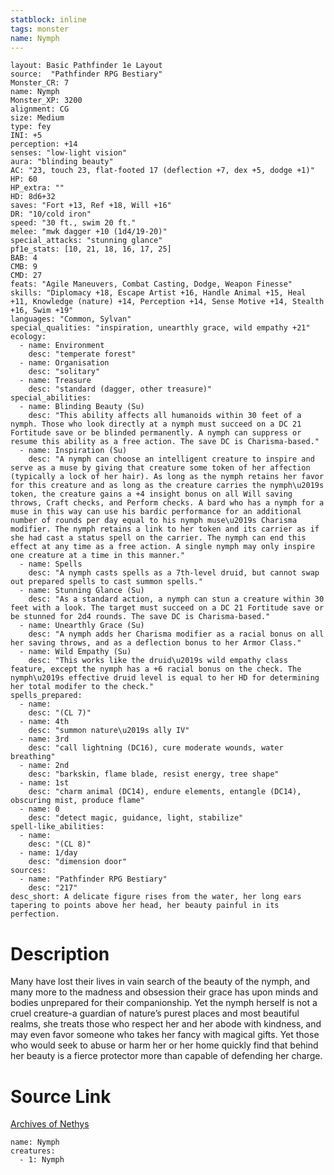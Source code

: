 ```yaml
---
statblock: inline
tags: monster
name: Nymph
---
```

```statblock
layout: Basic Pathfinder 1e Layout
source:  "Pathfinder RPG Bestiary"
Monster_CR: 7
name: Nymph
Monster_XP: 3200
alignment: CG
size: Medium
type: fey
INI: +5
perception: +14
senses: "low-light vision"
aura: "blinding beauty"
AC: "23, touch 23, flat-footed 17 (deflection +7, dex +5, dodge +1)"
HP: 60
HP_extra: ""
HD: 8d6+32
saves: "Fort +13, Ref +18, Will +16"
DR: "10/cold iron"
speed: "30 ft., swim 20 ft."
melee: "mwk dagger +10 (1d4/19-20)"
special_attacks: "stunning glance"
pf1e_stats: [10, 21, 18, 16, 17, 25]
BAB: 4
CMB: 9
CMD: 27
feats: "Agile Maneuvers, Combat Casting, Dodge, Weapon Finesse"
skills: "Diplomacy +18, Escape Artist +16, Handle Animal +15, Heal +11, Knowledge (nature) +14, Perception +14, Sense Motive +14, Stealth +16, Swim +19"
languages: "Common, Sylvan"
special_qualities: "inspiration, unearthly grace, wild empathy +21"
ecology:
  - name: Environment
    desc: "temperate forest"
  - name: Organisation
    desc: "solitary"
  - name: Treasure
    desc: "standard (dagger, other treasure)"
special_abilities:
  - name: Blinding Beauty (Su)
    desc: "This ability affects all humanoids within 30 feet of a nymph. Those who look directly at a nymph must succeed on a DC 21 Fortitude save or be blinded permanently. A nymph can suppress or resume this ability as a free action. The save DC is Charisma-based."
  - name: Inspiration (Su)
    desc: "A nymph can choose an intelligent creature to inspire and serve as a muse by giving that creature some token of her affection (typically a lock of her hair). As long as the nymph retains her favor for this creature and as long as the creature carries the nymph\u2019s token, the creature gains a +4 insight bonus on all Will saving throws, Craft checks, and Perform checks. A bard who has a nymph for a muse in this way can use his bardic performance for an additional number of rounds per day equal to his nymph muse\u2019s Charisma modifier. The nymph retains a link to her token and its carrier as if she had cast a status spell on the carrier. The nymph can end this effect at any time as a free action. A single nymph may only inspire one creature at a time in this manner."
  - name: Spells
    desc: "A nymph casts spells as a 7th-level druid, but cannot swap out prepared spells to cast summon spells."
  - name: Stunning Glance (Su)
    desc: "As a standard action, a nymph can stun a creature within 30 feet with a look. The target must succeed on a DC 21 Fortitude save or be stunned for 2d4 rounds. The save DC is Charisma-based."
  - name: Unearthly Grace (Su)
    desc: "A nymph adds her Charisma modifier as a racial bonus on all her saving throws, and as a deflection bonus to her Armor Class."
  - name: Wild Empathy (Su)
    desc: "This works like the druid\u2019s wild empathy class feature, except the nymph has a +6 racial bonus on the check. The nymph\u2019s effective druid level is equal to her HD for determining her total modifer to the check."
spells_prepared:
  - name:
    desc: "(CL 7)"
  - name: 4th
    desc: "summon nature\u2019s ally IV"
  - name: 3rd
    desc: "call lightning (DC16), cure moderate wounds, water breathing"
  - name: 2nd
    desc: "barkskin, flame blade, resist energy, tree shape"
  - name: 1st
    desc: "charm animal (DC14), endure elements, entangle (DC14), obscuring mist, produce flame"
  - name: 0
    desc: "detect magic, guidance, light, stabilize"
spell-like_abilities:
  - name:
    desc: "(CL 8)"
  - name: 1/day
    desc: "dimension door"
sources:
  - name: "Pathfinder RPG Bestiary"
    desc: "217"
desc_short: A delicate figure rises from the water, her long ears tapering to points above her head, her beauty painful in its perfection.
```
# Description
Many have lost their lives in vain search of the beauty of the nymph, and many more to the madness and obsession their grace has upon minds and bodies unprepared for their companionship. Yet the nymph herself is not a cruel creature-a guardian of nature’s purest places and most beautiful realms, she treats those who respect her and her abode with kindness, and may even favor someone who takes her fancy with magical gifts. Yet those who would seek to abuse or harm her or her home quickly find that behind her beauty is a fierce protector more than capable of defending her charge.
# Source Link
[Archives of Nethys](https://aonprd.com/MonsterDisplay.aspx?ItemName=Nymph)
```encounter-table
name: Nymph
creatures:
  - 1: Nymph
```
